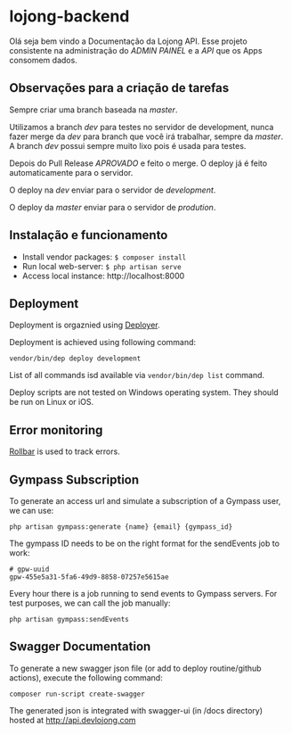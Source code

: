 # lojong-backend

Olá seja bem vindo a Documentação da Lojong API.
Esse projeto consistente na administração do *ADMIN PAINEL* e a *API* que os Apps consomem dados.


## Observações para a criação de tarefas

Sempre criar uma branch baseada na *master*.

Utilizamos a branch *dev* para testes no servidor de development, nunca fazer merge da *dev* para branch que você irá trabalhar, sempre da *master*. A branch *dev* possui sempre muito lixo pois é usada para testes.

Depois do Pull Release *APROVADO* e feito o merge. O deploy já é feito automaticamente para o servidor. 

O deploy na *dev* enviar para o servidor de *development*.

O deploy da *master* enviar para o servidor de *prodution*.


## Instalação e funcionamento

* Install vendor packages: `$ composer install`
* Run local web-server: `$ php artisan serve`
* Access local instance: http://localhost:8000

## Deployment

Deployment is orgaznied using [Deployer](https://deployer.org/).

Deployment is achieved using following command:
```
vendor/bin/dep deploy development
```

List of all commands isd available via `vendor/bin/dep list` command.

Deploy scripts are not tested on Windows operating system. They should be run on Linux or iOS.

## Error monitoring

[Rollbar](https://rollbar.com/lojong/lojong-backend/) is used to track errors.

## Gympass Subscription

To generate an access url and simulate a subscription of a Gympass user, we can use:
```
php artisan gympass:generate {name} {email} {gympass_id}
```

The gympass ID needs to be on the right format for the sendEvents job to work:
```
# gpw-uuid
gpw-455e5a31-5fa6-49d9-8858-07257e5615ae
```

Every hour there is a job running to send events to Gympass servers. For test purposes, we can call the job manually:
```
php artisan gympass:sendEvents
```
## Swagger Documentation

To generate a new swagger json file (or add to deploy routine/github actions), execute the following command:
```
composer run-script create-swagger
```
The generated json is integrated with swagger-ui (in /docs directory) hosted at http://api.devlojong.com

